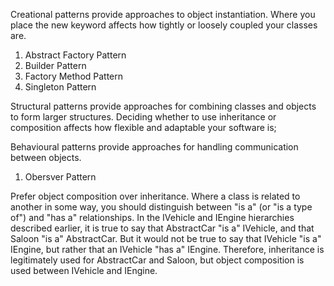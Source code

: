 Creational patterns provide approaches to object instantiation. Where you place the new keyword affects how tightly or loosely coupled your classes are.
1. Abstract Factory Pattern
2. Builder Pattern
3. Factory Method Pattern
4. Singleton Pattern

Structural patterns provide approaches for combining classes and objects to form larger structures. 
Deciding whether to use inheritance or composition affects how flexible and adaptable your software is;

Behavioural patterns provide approaches for handling communication between objects.
1. Obersver Pattern

Prefer object composition over inheritance. Where a class is related to another in some way, you should distinguish between "is a" (or "is a type of") and "has a" relationships. 
In the IVehicle and IEngine hierarchies described earlier, it is true to say that AbstractCar "is a" IVehicle, and that Saloon "is a" AbstractCar. 
But it would not be true to say that IVehicle "is a" IEngine, but rather that an IVehicle "has a" IEngine. 
Therefore, inheritance is legitimately used for AbstractCar and Saloon, but object composition is used between IVehicle and IEngine.
